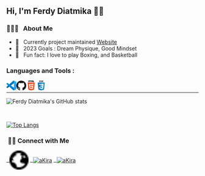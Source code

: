 <h2>Hi, I'm Ferdy Diatmika 🙍👋</h2>

<h3>👨🏻‍💻 &nbsp; About Me </h3>

- 🔭 &nbsp; Currently project maintained [Website][website]
- 👑 &nbsp; 2023 Goals : Dream Physique, Good Mindset
- 🗿 &nbsp; Fun fact: I love to play Boxing, and Basketball

<h3>Languages and Tools :</h3>

<img align="left" alt="Visual Studio Code" width="26px" src="https://raw.githubusercontent.com/github/explore/80688e429a7d4ef2fca1e82350fe8e3517d3494d/topics/visual-studio-code/visual-studio-code.png" />
<img align="left" alt="GitHub" width="26px" src="https://raw.githubusercontent.com/github/explore/78df643247d429f6cc873026c0622819ad797942/topics/github/github.png" />
<img align="left" alt="HTML5" width="26px" src="https://raw.githubusercontent.com/github/explore/80688e429a7d4ef2fca1e82350fe8e3517d3494d/topics/html/html.png" />
<img align="left" alt="CSS3" width="26px" src="https://raw.githubusercontent.com/github/explore/80688e429a7d4ef2fca1e82350fe8e3517d3494d/topics/css/css.png" />

<br />

---

<!-- REAMDE_STATS -->

![Ferdy Diatmika's GitHub stats](https://github-readme-stats.vercel.app/api?username=ferdydiatmika&show_icons=true&theme=tokyonight)

</br> 
  
[![Top Langs](https://github-readme-stats.vercel.app/api/top-langs/?username=ferdydiatmika&layout=compact&text_color=daf7dc&bg_color=151515)](https://github.com/FerdyDiatmika/github-readme-stats)

<h3> 🤝🏻 Connect with Me </h3>

[&nbsp; <img align="center" alt="aKira" width="50px" src="https://raw.githubusercontent.com/iconic/open-iconic/master/svg/globe.svg" />][website]
[&nbsp; <img align="center" alt="aKira" width="50px" src="https://cdn.jsdelivr.net/npm/simple-icons@v3/icons/youtube.svg" />][youtube]
[&nbsp; <img align="center" alt="aKira" width="50px" src="https://cdn.jsdelivr.net/npm/simple-icons@v3/icons/instagram.svg" />][instagram]

<!-- END README -->

[website]: https://ferdydiatmika.github.io
[twitter]: https://twitter.com/ferdydiatmikaa
[youtube]: https://youtube.com/
[instagram]: https://instagram.com/ferdydiatmikaa
